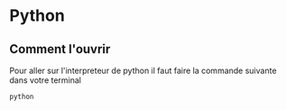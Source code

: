 # Python

## Comment l'ouvrir

Pour aller sur l'interpreteur de python il faut faire la commande suivante dans votre terminal
```bash
python
```